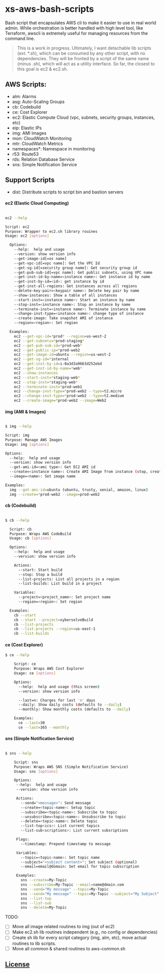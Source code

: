 # xs-aws-bash-scripts

Bash script that encapsulates AWS cli to make it easier to use in
real world admin. While orchestration is better handled with high level tool,
like Terraform, awscli is extremely useful for managing resources from
the command line.

> This is a work in progress. Ultimately, I want detachable lib scripts
(ext: *.sh), which can be consumed by any other script, with no dependencies.
They will be fronted by a script of the same name (minus .sh), which will act
as a utility interface. So far, the closest to this goal is ec2 & ec2.sh.


## AWS Scripts:
* alm: Alarms
* asg: Auto-Scaling Groups
* cb: Codebuild
* ce: Cost Explorer
* ec2: Elastic Compute Cloud (vpc, subnets, security groups, instances, etc)
* eip: Elastic IPs
* img: AMI Images
* mon: CloudWatch Monitoring
* mtr: CloudWatch Metrics
* namespaces*: Namespace in monitoring
* r53: Route53
* rds: Relation Database Service
* sns: Simple Notification Service

## Support Scripts
* dist: Distribute scripts to script bin and bastion servers

#### ec2 (Elastic Cloud Computing)

```sh

ec2 --help

Script: ec2
Purpose: Wrapper to ec2.sh library rouines
Usage: ec2 [options]

  Options:
    --help:  help and usage
    --version: show version info
    --get-image-id[=os name]
    --get-vpc-id[=vpc name]: Get the VPC Id
    --get-sg-id[=security group name]: Get security group id
    --get-pub-sub-id[=vpc name]: Get public subnets, using VPC name
    --get-inst-id-by-name=<instance name>: Get instance id by name
    --get-inst-by-id=<id>: get instance by id
    --get-inst-all-regions: Get instances across all regions
    --delete-key-pair=<keypair name>: Delete key pair by name
    --show-instances: Show a table of all instances
    --start-inst=<instance name>: Start an instance by name
    --stop-inst=<instance name>: Stop an instance by name
    --terminate-inst=<instance name>: Terminate instance by name
    --change-inst-type=<instance name>: change type of instance
    --create-image: Take snapshot AMI of instance
    --region=<region>: Set region

  Examples:
    ec2 --get-vpc-id=*prod* --region=us-west-2
    ec2 --get-subnets=*prod-staging*
    ec2 --get-pub-sub-id=*prod-web*
    ec2 --get-public-ip=*prod-web2
    ec2 --get-image-id=ubuntu --region=us-west-2
    ec2 --get-sg-id=*internal
    ec2 --get-inst-by-id=i-0a3d3a9663d252ebd
    ec2 --get-inst-id-by-name=*web*
    ec2 --show-instances
    ec2 --start-inst=*staging-web*
    ec2 --stop-inst=*staging-web*
    ec2 --terminate-inst=*prod-web1
    ec2 --change-inst-type=*prod-web2 --type=t2.micro
    ec2 --change-inst-type=*prod-web2 --type=t2.medium
    ec2 --create-image=*prod-web2 --image=Web2

```
#### img (AMI & Images)

```sh

$ img --help

Script: img
Purpose: Manage AWS Images
Usage: img [options]

Options:
  --help:  help and usage
  --version: show version info
  --get-ami-id=<ami type>: Get EC2 AMI id
  --create=<instance name>: Create AMI Image from instance (stop, create & start)
  --image=<name>: Set image name

Examples:
  img --get-ami-id=ubuntu (ubuntu, trusty, xenial, amazon, linux)
  img --create=*prod-web2 --image=prod-web2


```

#### cb (Codebuild)

```sh

$ cb --help

  Script: cb
  Purpose: Wraps AWS CodeBuild
  Usage: cb [options]

  Options:
    --help:  help and usage
    --version: show version info

    Actions:
      --start: Start build
      --stop: Stop a build
      --list-projects: List all projects in a region
      --list-builds: List build in a project

    Variables:
      --project=<project_name>: Set project name
      --region=<region>: Set region

  Examples:
    cb --start
    cb --start --project=xybersolveBuild
    cb --list-projects
    cb --list-projects --region=us-east-1
    cb --list-builds
```

#### ce (Cost Explorer)

```sh
$ ce --help

    Script: ce
    Purpose: Wraps AWS Cost Explorer
    Usage: ce [options]

    Options:
      --help:  help and usage (this screen)
      --version: show version info

      --last=n: Charges for last 'n' days
      --daily: Show daily costs (defaults to --daily)
      --monthly: Show monthly costs (defaults to --daily)

    Examples:
      ce --last=30
      ce --last=365 --monthly


```

#### sns (Simple Notification Service)

```sh

$ sns --help

    Script: sns
    Purpose: Wraps AWS SNS (Simple Notification Service)
    Usage: sns [options]

    Options:
     --help:  help and usage
     --version: show version info

     Actions:
       --send="<message>": Send message
       --create=<topic-name>: Setup topic
       --subscribe=<topic-name>: Subscribe to topic
       --unsubscribe=<topic-name>: Unsubscribe to topic
       --delete=<topic-name>: Delete topic
       --list-top<ics>: List current topics
       --list-sub<scriptions>: List current subsriptions

     Flags:
       --timestamp: Prepend timestamp to message

     Variables:
       --topic=<topic-name>: Set topic name
       --subject="<subject content>": Set subject (optional)
       --email=email@domain: Set email for topic subscription

     Examples:
       sns --create=My-Topic
       sns --subscribe=My-Topic --email=name@dmain.com
       sns --send="My message" --topic=My-Topic
       sns --send="My message" --topic=My-Topic --subject="My Subject" --timestamp
       sns --list-top
       sns --list-sub
       sns --delete=My-Topic
```

TODO:
- [ ] Move all image related routines to img (out of ec2)
- [ ] Make ec2.sh lib routines independent (e.g., no config or dependencies)
- [ ] Create sh lib for every script category (img, alm, etc), move actual routines to lib scripts.
- [ ] Move all common & shared routines to aws-common.sh

## [License](LICENSE.md)
